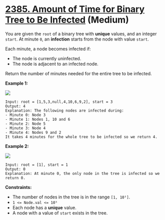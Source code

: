 # [2385. Amount of Time for Binary Tree to Be Infected][link] (Medium)

[link]: https://leetcode.cn/problems/amount-of-time-for-binary-tree-to-be-infected/

You are given the `root` of a binary tree with **unique** values, and an integer `start`. At minute
`0`, an **infection** starts from the node with value `start`.

Each minute, a node becomes infected if:

- The node is currently uninfected.
- The node is adjacent to an infected node.

Return the number of minutes needed for the entire tree to be infected.

**Example 1:**

![](https://assets.leetcode.com/uploads/2022/06/25/image-20220625231744-1.png)

```
Input: root = [1,5,3,null,4,10,6,9,2], start = 3
Output: 4
Explanation: The following nodes are infected during:
- Minute 0: Node 3
- Minute 1: Nodes 1, 10 and 6
- Minute 2: Node 5
- Minute 3: Node 4
- Minute 4: Nodes 9 and 2
It takes 4 minutes for the whole tree to be infected so we return 4.
```

**Example 2:**

![](https://assets.leetcode.com/uploads/2022/06/25/image-20220625231812-2.png)

```
Input: root = [1], start = 1
Output: 0
Explanation: At minute 0, the only node in the tree is infected so we return 0.
```

**Constraints:**

- The number of nodes in the tree is in the range `[1, 10⁵]`.
- `1 <= Node.val <= 10⁵`
- Each node has a **unique** value.
- A node with a value of `start` exists in the tree.
